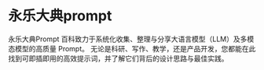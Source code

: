 # 永乐大典prompt
永乐大典Prompt 百科致力于系统化收集、整理与分享大语言模型（LLM）及多模态模型的高质量 Prompt。 无论是科研、写作、教学，还是产品开发，您都能在此找到可即插即用的高效提示词，并了解它们背后的设计思路与最佳实践。
